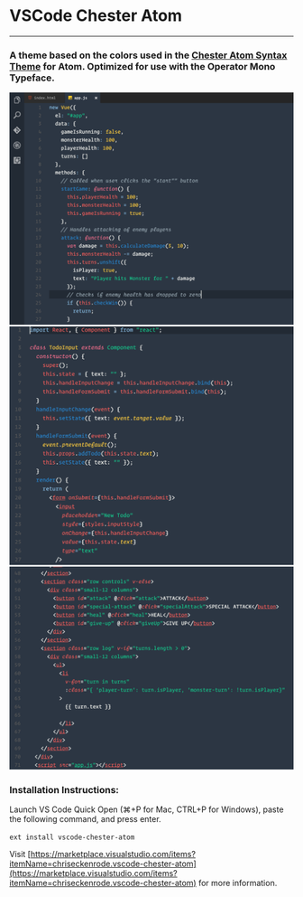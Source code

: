# VSCode Chester Atom
---
### A theme based on the colors used in the [Chester Atom Syntax Theme](https://github.com/csutter/chester-atom-syntax) for Atom. Optimized for use with the Operator Mono Typeface. 

![Vue](Images/01-Vue.png)
![ES6 React](Images/02-React-ES6.png)
![Vue HTML](Images/03-Vue-HTML.png)

### Installation Instructions:

Launch VS Code Quick Open (⌘+P for Mac, CTRL+P for Windows), paste the following command, and press enter.

`ext install vscode-chester-atom`

Visit [https://marketplace.visualstudio.com/items?itemName=chriseckenrode.vscode-chester-atom](https://marketplace.visualstudio.com/items?itemName=chriseckenrode.vscode-chester-atom) for more information.